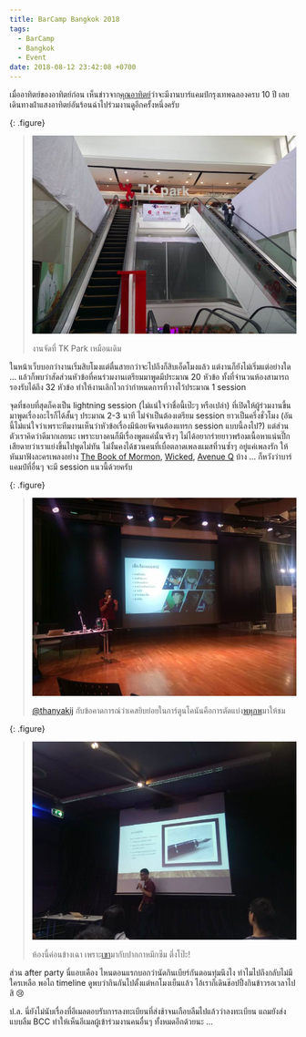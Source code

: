 ```yaml
---
title: BarCamp Bangkok 2018
tags:
  - BarCamp
  - Bangkok
  - Event
date: 2018-08-12 23:42:08 +0700
---
```


เมื่ออาทิตย์ของอาทิตย์ก่อน เห็นข่าวจาก[คุณอาทิตย์][@bact]ว่าจะมีงานบาร์แคมป์กรุงเทพฉลองครบ 10 ปี เลยเดินทางฝ่าแสงอาทิตย์อันร้อนฉ่าไปร่วมงานดูอีกครั้งหนึ่งครับ

{: .figure}
> ![](/images/event/barcamp/bkk-2018/tk-park.jpg)
>
> งานจัดที่ TK Park เหมือนเดิม

ในหน้าเว็บบอกว่างานเริ่มสิบโมงแต่ตื่นสายกว่าจะไปถึงก็สิบเอ็ดโมงแล้ว แต่งานก็ยังไม่เริ่มแต่อย่างใด ... แล้วก็พบว่าสัดส่วนหัวข้อที่คนร่วมงานเตรียมมาพูดมีประมาณ 20 หัวข้อ ทั้งที่จำนวนห้องสามารถรองรับได้ถึง 32 หัวข้อ ทำให้งานเลิกไวกว่ากำหนดการที่วางไว้ประมาณ 1 session

จุดที่ชอบที่สุดก็คงเป็น lightning session (ไม่แน่ใจว่าชื่อนี้เป๊ะๆ หรือเปล่า) ที่เปิดให้ผู้ร่วมงานขึ้นมาพูดเรื่องอะไรก็ได้สั้นๆ ประมาณ 2-3 นาที ไม่จำเป็นต้องเตรียม session ยาวเป็นครึ่งชั่วโมง (อันนี้ไม่แน่ใจว่าเพราะทีมงานเห็นว่าหัวข้อเรื่องมีน้อยจัดจนต้องแทรก session แบบนี้ลงไป?) แต่ส่วนตัวเราคิดว่าดีมากเลยนะ เพราะบางคนก็มีเรื่องพูดแค่นั้นจริงๆ ไม่ได้อยากร่ายยาวพร้อมเนื้อหาแน่นปึ๊ก เสียดายว่าเราแย่งขึ้นไปพูดไม่ทัน ไม่งั้นคงได้ชวนคนที่เบื่อตลาดเพลงแมสที่วนซ้ำๆ อยู่แค่เพลงรัก ให้หันมาฟังละครเพลงอย่าง [The Book of Mormon][], [Wicked][], [Avenue Q][] บ้าง ... ก็หวังว่าบาร์แคมป์ที่อื่นๆ จะมี session แนวนี้ด้วยครับ

{: .figure}
> ![](/images/event/barcamp/bkk-2018/conan-multiverse.jpg)
>
> [@thanyakij][] กับข้อคาดการณ์ว่าเคสยิบย่อยในการ์ตูนโคนันคือการตัดแบ่ง[พหุภพ][multiverse]มาให้ชม

{: .figure}
> ![](/images/event/barcamp/bkk-2018/fountain-pen.jpg)
>
> ห้องนี้ค่อนข้างเฉา เพราะ[เขา][@nrad6949]มากับปากกาหมึกซึม ตึ่งโป๊ะ!

ส่วน after party นี่แอบเคือง ไหนตอนแรกบอกว่านัดกินเบียร์กันตอนทุ่มนึงไง ทำไมไปถึงกลับไม่มีใครเหลือ พอไถ timeline ดูพบว่ากินกันไปตั้งแต่หกโมงเย็นแล้ว ไอ้เราก็เดินช๊อปปิ้งกินข้าวรอเวลาไปสิ 😢

ป.ล. นี่ยังไม่นับเรื่องที่อีเมลตอบรับการลงทะเบียนที่ส่งช้าจนเกือบลืมไปแล้วว่าลงทะเบียน แถมยังส่งแบบลืม BCC ทำให้เห็นอีเมลผู้เข้าร่วมงานคนอื่นๆ ทั้งหมดอีกด้วยนะ ...


[@bact]: //twitter.com/bact
[@thanyakij]: //twitter.com/thanyakij
[@nrad6949]: //twitter.com/nrad6949

[multiverse]: //en.wikipedia.org/wiki/Multiverse
[The Book of Mormon]: //en.wikipedia.org/wiki/The_Book_of_Mormon_(musical)
[Wicked]: //en.wikipedia.org/wiki/Wicked_(musical)
[Avenue Q]: //en.wikipedia.org/wiki/Avenue_Q
